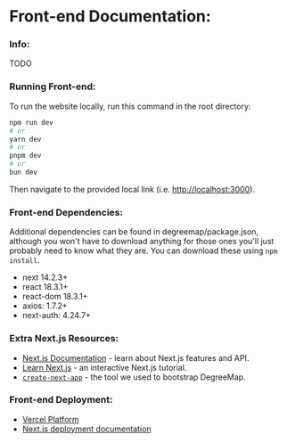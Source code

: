 # Front-end Documentation:

### Info:
TODO

### Running Front-end:
To run the website locally, run this command in the root directory: 
``` bash
npm run dev
# or
yarn dev
# or
pnpm dev
# or
bun dev
```
Then navigate to the provided local link (i.e. [http://localhost:3000](http://localhost:3000)).

### Front-end Dependencies:
Additional dependencies can be found in degreemap/package.json, although you won't have to download anything for those ones you'll just probably need to know what they are. You can download these using ```npm install```.
- next 14.2.3+
- react 18.3.1+
- react-dom 18.3.1+
- axios: 1.7.2+
- next-auth: 4.24.7+

### Extra Next.js Resources:
- [Next.js Documentation](https://nextjs.org/docs) - learn about Next.js features and API.
- [Learn Next.js](https://nextjs.org/learn) - an interactive Next.js tutorial.
- [`create-next-app`](https://github.com/vercel/next.js/tree/canary/packages/create-next-app) - the tool we used to bootstrap DegreeMap.

### Front-end Deployment:
- [Vercel Platform](https://vercel.com/new?utm_medium=default-template&filter=next.js&utm_source=create-next-app&utm_campaign=create-next-app-readme) 
- [Next.js deployment documentation](https://nextjs.org/docs/deployment) 
